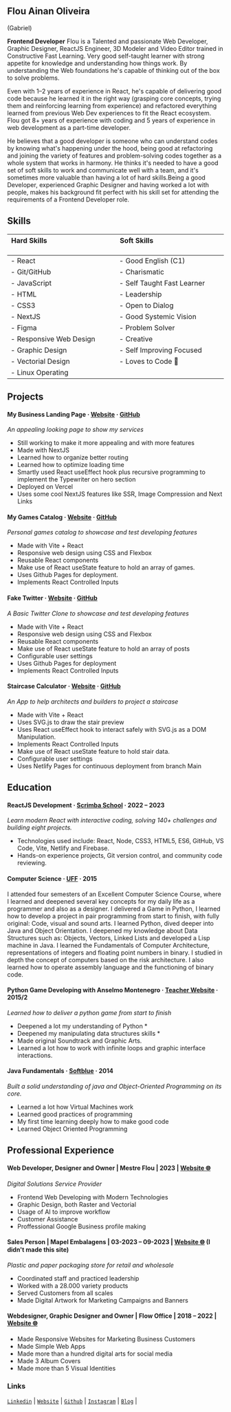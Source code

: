 <!-- ![](/src/images/profile-round.webp)<br/> -->
## Flou Ainan Oliveira
(Gabriel)

**Frontend Developer**
Flou is a Talented and passionate Web Developer, Graphic Designer, ReactJS Engineer, 3D Modeler and Video Editor trained in Constructive Fast Learning. Very good self-taught learner with strong appetite for knowledge and understanding how things work. By understanding the Web foundations he's capable of thinking out of the box to solve problems.

Even with 1–2 years of experience in React, he's capable of delivering good code because he learned it in the right way (grasping core concepts, trying them and reinforcing learning from experience) and refactored everything learned from previous Web Dev experiences to fit the React ecosystem. Flou got 8+ years of experience with coding and 5 years of experience in web development as a part-time developer.

He believes that a good developer is someone who can understand codes by knowing what's happening under the hood, being good at refactoring and joining the variety of features and problem-solving codes together as a whole system that works in harmony. He thinks it's needed to have a good set of soft skills to work and communicate well with a team, and it's sometimes more valuable than having a lot of hard skills.Being a good Developer, experienced Graphic Designer and having worked a lot with people, makes his background fit perfect with his skill set for attending the requirements of a Frontend Developer role.

  
Skills
----
|**Hard Skills**‏‏‎ ‎‏‏‎ ‎‏‏‎ ‎‏‏‎ ‎‏‏‎ ‎‏‏‎ ‎‏‏‎ ‎‏‏‎ ‎‏‏‎ ‏‏‎ ‎‏‏‎ ‎‏‏‎ ‎‏‏‎ ‎‏‏‎ ‎‏‏‎ ‎‏‏‎ ‎‏‏‎ ‎‏‏‎ ‎‎‏‏‎ ‎‏‏‎ ‎‏‏‎ ‎‏‏‎ ‎‏‏‎ ‎‏‏‎ ‎‏‏‎ ‎‏‏‎ ‏‏‎ ‎‏‏‎ ‎‏‏‎ ‎‏‏‎ ‎‏‏‎ ‎‏‏‎ ‎‏‏‎ ‎‏‏‎ ‎‏‏‎ ‎‎‏‏‎ ‎‏‏‎ ‎ |**Soft Skills** ‏‏‎ ‎‏‏‎ ‎‏‏‎ ‎‏‏‎ ‎‏‏‎ ‎‏‏‎ ‎‏‏‎ ‎‏‏‎ ‎‏‏‎ ‏‏‎ ‎‏‏‎ ‎‏‏‎ ‎‏‏‎ ‎‏‏‎ ‎‏‏‎ ‎‏‏‎ ‎‏‏‎ ‎‏‏‎ ‎‎‏‏‎ ‎‏‏‎ ‎‏‏‎ ‎‏‏‎ ‎‏‏‎ ‎‏‏‎ ‎‏‏‎ ‎‏‏‎ ‏‏‎ ‎‏‏‎ ‎‏‏‎ ‎‏‏‎ ‎‏‏‎ ‎‏‏‎ ‎‏‏‎ ‎‏‏‎ ‎‏‏‎ ‎‎‏‏‎ ‎‏‏‎ ‎|
|---|---|
| - React | - Good English (C1) ‎|
| - Git/GitHub | - Charismatic |
| - JavaScript | - Self Taught Fast Learner |
| - HTML | - Leadership |
| - CSS3 | - Open to Dialog |
| - NextJS | - Good Systemic Vision |
| - Figma | - Problem Solver |
| - Responsive Web Design | - Creative |
| - Graphic Design | - Self Improving Focused  |
| - Vectorial Design | - Loves to Code 🧡 |
| - Linux Operating |  |

Projects
-----
#### My Business Landing Page · [Website](https://www.mestreflou.com.br "Deployed Project") · [GitHub](https://github.com/flou-ainan/servicos-do-mestre "GitHub Repository")
*An appealing looking page to show my services*
*	Still working to make it more appealing and with more features
*	Made with NextJS
*	Learned how to organize better routing
*	Learned how to optimize loading time
*	Smartly used React useEffect hook plus recursive programming to implement the Typewriter on hero section
*	Deployed on Vercel
*	Uses some cool NextJS features like SSR, Image Compression and Next Links
#### My Games Catalog · [Website](https://flou-ainan.github.io/my-games-catalog/ "Deployed Project") · [GitHub](https://github.com/flou-ainan/my-games-catalog "GitHub Repository") 
*Personal games catalog to showcase and test developing features*
* Made with Vite + React
* Responsive web design using CSS and Flexbox
* Reusable React components
* Make use of React useState feature to hold an array of games.
* Uses Github Pages for deployment.
* Implements React Controlled Inputs
#### Fake Twitter · [Website](https://flou-ainan.github.io/twitter-post-maker/ "Deployed Project") · [GitHub](https://flou-ainan.github.io/twitter-post-maker/ "GitHub Repository") 
*A Basic Twitter Clone to showcase and test developing features*
* Made with Vite + React
* Responsive web design using CSS and Flexbox
* Reusable React components
* Make use of React useState feature to hold an array of posts
* Configurable user settings
* Uses Github Pages for deployment
* Implements React Controlled Inputs
#### Staircase Calculator · [Website](https://app-escadas-codeart.netlify.app/ "Deployed Project") · [GitHub](https://github.com/flou-ainan/app-escadas-codeart#app-para-projetar-escadas "GitHub Repository") 
*An App to help architects and builders to project a staircase*
* Made with Vite + React
* Uses SVG.js to draw the stair preview
* Uses React useEffect hook to interact safely with SVG.js as a DOM Manipulation.
* Implements React Controlled Inputs
* Make use of React useState feature to hold stair data.
* Configurable user settings
* Uses Netlify Pages for continuous deployment from branch Main

Education
----
#### ReactJS Development · [Scrimba School](https://scrimba.com/learn/learnreact "Course Webpage") · 2022 – 2023
*Learn modern React with interactive coding, solving 140+ challenges and building eight projects.*  
*	Technologies used include: React, Node, CSS3, HTML5, ES6, GitHub, VS Code, Vite, Netlify and Firebase.
*	Hands-on experience projects, Git version control, and community code reviewing.  
#### Computer Science · [UFF](https://www.uff.br/ "University Website") · 2015
I attended four semesters of an Excellent Computer Science Course, where I learned and deepened several key concepts for my daily life as a programmer and also as a designer. I delivered a Game in Python, I learned how to develop a project in pair programming from start to finish, with fully original: Code, visual and sound arts. I learned Python, dived deeper into Java and Object Orientation. I deepened my knowledge about Data Structures such as: Objects, Vectors, Linked Lists and developed a Lisp machine in Java. I learned the Fundamentals of Computer Architecture, representations of integers and floating point numbers in binary. I studied in depth the concept of computers based on the risk architecture. I also learned how to operate assembly language and the functioning of binary code.
#### Python Game Developing with Anselmo Montenegro · [Teacher Website](http://profs.ic.uff.br/~anselmo/cursos/LabGames/LabGames20151/exercicios.html "Teacher Website") · 2015/2
*Learned how to deliver a python game from start to finish*
* Deepened a lot my understanding of Python *
* Deepened my manipulating data structures skills *
* Made original Soundtrack and Graphic Arts.
* Learned a lot how to work with infinite loops and graphic interface interactions.
#### Java Fundamentals · [Softblue](https://softblue.com.br/ "Course Provider Webpage") · 2014
*Built a solid understanding of java and Object-Oriented Programming on its core.*
* Learned a lot how Virtual Machines work
* Learned good practices of programming
* My first time learning deeply how to make good code
* Learned Object Oriented Programming

Professional Experience
------
#### Web Developer, Designer and Owner | Mestre Flou | 2023 | [Website 🌐](https://www.mestreflou.com.br/)
*Digital Solutions Service Provider*
* Frontend Web Developing with Modern Technologies
* Graphic Design, both Raster and Vectorial
* Usage of AI to improve workflow
* Customer Assistance
* Proffessional Google Business profile making
#### Sales Person | Mapel Embalagens | 03-2023 – 09-2023 | [Website 🌐](https://mapelembalagens.com.br/) (I didn't made this site)  
*Plastic and paper packaging store for retail and wholesale*
*	Coordinated staff and practiced leadership
*	Worked with a 28.000 variety products   
*	Served Customers from all scales
*	Made Digital Artwork for Marketing Campaigns and Banners 
#### Webdesigner, Graphic Designer and Owner | Flow Office | 2018 – 2022 | [Website 🌐](http://flowoffice.eu5.net/)
* Made Responsive Websites for Marketing Business Customers
* Made Simple Web Apps
*	Made more than a hundred digital arts for social media
*	Made 3 Album Covers
*	Made more than 5 Visual Identities
### Links						
  [`Linkedin`](https://www.linkedin.com/in/flouainan/) | [`Website`](https://www.mestreflou.com.br/) | [`Github`](https://github.com/flou-ainan/) | [`Instagram`](https://www.instagram.com/mestreflou/) |  [`Blog`](https://mestreflou.blogspot.com/) |
